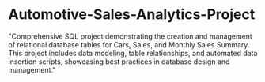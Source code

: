 # Automotive-Sales-Analytics-Project
"Comprehensive SQL project demonstrating the creation and management of relational database tables for Cars, Sales, and Monthly Sales Summary. This project includes data modeling, table relationships, and automated data insertion scripts, showcasing best practices in database design and management."
